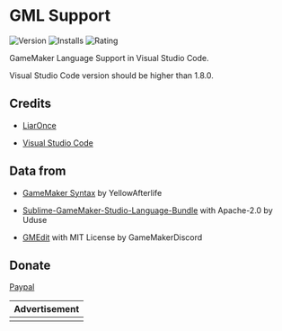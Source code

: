 # GML Support

![Version](https://vsmarketplacebadge.apphb.com/version/liaronce.gml-support.svg)
![Installs](https://vsmarketplacebadge.apphb.com/installs-short/liaronce.gml-support.svg)
![Rating](https://vsmarketplacebadge.apphb.com/rating/liaronce.gml-support.svg)

GameMaker Language Support in Visual Studio Code.

Visual Studio Code version should be higher than 1.8.0.

## Credits

 - [LiarOnce](https://me.liaronce.win)

 - [Visual Studio Code](https://code.visualstudio.com)

## Data from

 - [GameMaker Syntax](https://yal.cc/notepad-syntax-highlighting-for-gamemaker-81/) by YellowAfterlife

 - [Sublime-GameMaker-Studio-Language-Bundle](https://github.com/Uduse/Sublime-GameMaker-Studio-Language-Bundle)  with Apache-2.0 by Uduse

 - [GMEdit](https://github.com/GameMakerDiscord/GMEdit) with MIT License by GameMakerDiscord

## Donate

[Paypal](https://www.paypal.me/liaronce)

| Advertisement |
| ------------- |
| <ins id="adsbygoogle" style="display:block" data-ad-client="ca-pub-3690106568773922" data-ad-slot="3017981868" data-ad-format="auto" data-full-width-responsive="true"></ins><script>(adsbygoogle = window.adsbygoogle || []).push({});</script> |
